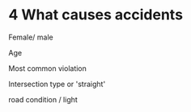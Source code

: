 # 4 What causes accidents

Female/ male

Age

Most common violation

Intersection type or 'straight'

road condition / light





